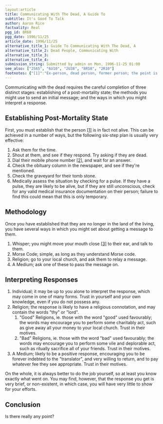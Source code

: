 ```yaml
---
layout:article
title: Communicating With The Dead, A Guide To
subtitle: It's Good To Talk
author: Aaron Rice
factuality: Real
pgg_id: 8R60
pgg_date: 1996/11/25
article_date: 1996/11/25
alternative_title_1: Guide To Communicating With The Dead, A
alternative_title_2: Dead People, Communicating With
alternative_title_3: 
alternative_title_4: 
submission_string: Submitted by admin on Mon, 1996-11-25 01:00
see_also: ["2S65", "6U10", "2U38", "8R58", "2R10"]
footnotes: {"[1]":"Ex-person, dead person, former person; the point is that the person is not alive.","[2]":"If they have one. If not, you may improvise if necessary. Failing that, just try shouting at them again.","[3]":"Not too close."}
---
```

<div>
<p>Communicating with the dead requires the careful completion of three distinct stages: establishing of a post-mortality state; the methods you might use to send an initial message; and the ways in which you might interpret a response.</p>
<h2>Establishing Post-Mortality State</h2>
<p>First, you must establish that the person <a href="#footnotes.1" class="footnote-link">[1]</a> is in fact not alive. This can be achieved in a number of ways, but the following six-step plan is usually very effective:</p>
<ol>
<li value="1">Ask them for the time.</li>
<li value="2">Shout at them, and see if they respond. Try asking if they are dead.</li>
<li value="3">Dial their mobile phone number <a href="#footnotes.2" class="footnote-link">[2]</a>, and wait for an answer.</li>
<li value="4">Check the obituary column in the newspaper, and see if they're mentioned.</li>
<li value="5">Check the graveyard for their tomb stone.</li>
<li value="6">Medically assess the situation by checking for a pulse. If they have a pulse, they are likely to be alive, but if they are still unconscious, check for any valid medical insurance documentation on their person; failure to find this could mean that this is only temporary.</li>
</ol>
<h2>Methodology</h2>
<p>Once you have established that they are no longer in the land of the living, you have several ways in which you might set about getting a message to them.</p>
<ol>
<li value="1">Whisper; you might move your mouth close <a href="#footnotes.3" class="footnote-link">[3]</a> to their ear, and talk to them.</li>
<li value="2">Morse Code; simple, as long as they understand Morse code.</li>
<li value="3">Religion; go to your local church, and ask them to relay a message.</li>
<li value="4">A Medium; ask one of these to pass the message on.</li>
</ol>
<h2>Interpreting Responses</h2>
<ol>
<li value="1">Individual; it may be up to you alone to interpret the response, which may come in one of many forms. Trust in yourself and your own knowledge, even if you do not possess any.</li>
<li value="2">Religion; the response is likely to have a religious connotation, and may contain the words "thy" or "lord".
<ol>
<li value="1">"Good" Religions, ie. those with the word "good" used favourably; the words may encourage you to perform some charitably act, such as give away all your money to your local church. Trust in their motives.</li>
<li value="2">"Bad" Religions, ie. those with the word "bad" used favourably; the words may encourage you to perform some vile and deplorable act, such as ritually sacrifice all of your friends. Trust in their motives.</li>
</ol>
</li>
<li value="3">A Medium; likely to be a positive response, encouraging you to be forever indebted to the "translator", and very willing to return, and to pay whatever fee they see appropriate. Trust in their motives.</li>
</ol>
<p>On the whole, it is always better to do the job yourself, so at least you know exactly what went on. You may find, however, that the response you get is very brief, or non-existent, in which case, you will have very little to show for your efforts.</p>
<h2>Conclusion</h2>
<p>Is there really any point?</p>
</div>
